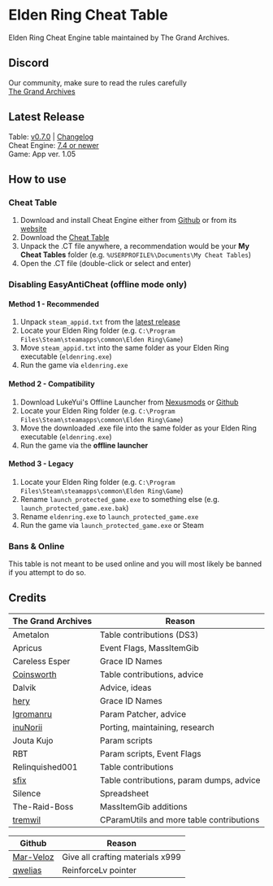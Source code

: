 # Elden Ring Cheat Table
Elden Ring Cheat Engine table maintained by The Grand Archives.

## Discord
Our community, make sure to read the rules carefully  
[The Grand Archives](https://discord.io/the-grand-archives)

## Latest Release
Table: [v0.7.0](https://github.com/inunorii/Elden-Ring-CT-TGA/releases/latest) | [Changelog](/CHANGELOG.md)  
Cheat Engine: [7.4 or newer](https://github.com/cheat-engine/cheat-engine/releases)  
Game: App ver. 1.05

## How to use
### Cheat Table
1. Download and install Cheat Engine either from [Github](https://github.com/cheat-engine/cheat-engine/releases) or from its [website](https://cheatengine.org/) 
2. Download the [Cheat Table](https://github.com/inunorii/Elden-Ring-CT-TGA/releases)
3. Unpack the .CT file anywhere, a recommendation would be your **My Cheat Tables** folder (e.g. `%USERPROFILE%\Documents\My Cheat Tables`) 
4. Open the .CT file (double-click or select and enter) 
### Disabling EasyAntiCheat (offline mode only) 
#### Method 1 - Recommended 
1. Unpack `steam_appid.txt` from the [latest release](https://github.com/inunorii/Elden-Ring-CT-TGA/releases/latest) 
2. Locate your Elden Ring folder (e.g. `C:\Program Files\Steam\steamapps\common\Elden Ring\Game`) 
3. Move `steam_appid.txt` into the same folder as your Elden Ring executable (`eldenring.exe`) 
4. Run the game via `eldenring.exe` 
#### Method 2 - Compatibility 
1. Download LukeYui's Offline Launcher from [Nexusmods](https://www.nexusmods.com/eldenring/mods/98) or [Github](https://github.com/LukeYui/launch_modded_eldenring) 
2. Locate your Elden Ring folder (e.g. `C:\Program Files\Steam\steamapps\common\Elden Ring\Game`) 
3. Move the downloaded .exe file into the same folder as your Elden Ring executable (`eldenring.exe`) 
4. Run the game via the **offline launcher** 
#### Method 3 - Legacy
1. Locate your Elden Ring folder (e.g. `C:\Program Files\Steam\steamapps\common\Elden Ring\Game`) 
2. Rename `launch_protected_game.exe` to something else (e.g. `launch_protected_game.exe.bak`) 
3. Rename `eldenring.exe` to `launch_protected_game.exe` 
4. Run the game via `launch_protected_game.exe` or Steam 
### Bans & Online 
This table is not meant to be used online and you will most likely be banned if you attempt to do so.

## Credits

The Grand Archives | Reason               
------------- | ---------------------
Ametalon | Table contributions (DS3)
Apricus | Event Flags, MassItemGib
Careless Esper | Grace ID Names
[Coinsworth](https://github.com/LukeYui/) | Table contributions, advice
Dalvik | Advice, ideas
[hery](https://github.com/heryoff) | Grace ID Names
[Igromanru](https://github.com/igromanru) | Param Patcher, advice
[inuNorii](https://github.com/inuNorii) | Porting, maintaining, research
Jouta Kujo | Param scripts
RBT | Param scripts, Event Flags
Relinquished001 | Table contributions
[sfix](https://github.com/garyttierney) | Table contributions, param dumps, advice
Silence | Spreadsheet
The-Raid-Boss | MassItemGib additions
[tremwil](https://github.com/tremwil/) | CParamUtils and more table contributions

Github | Reason   
------------- | ---------------------
[Mar-Veloz](https://github.com/Mar-Veloz) | Give all crafting materials x999
[qwelias](https://github.com/qwelias) | ReinforceLv pointer
